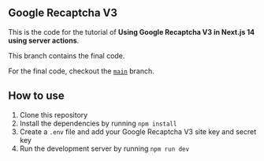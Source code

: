 ## Google Recaptcha V3

This is the code for the tutorial of **Using Google Recaptcha V3 in Next.js 14 using server actions**.

This branch contains the final code.

For the final code, checkout the [`main`](https://github.com/max-programming/recaptcha-v3-actions) branch.

## How to use

1. Clone this repository
2. Install the dependencies by running `npm install`
3. Create a `.env` file and add your Google Recaptcha V3 site key and secret key
4. Run the development server by running `npm run dev`